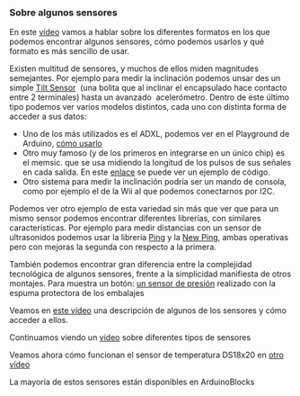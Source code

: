 ### Sobre algunos sensores
En este [vídeo](https://youtu.be/QUG5j96RKMY) vamos a hablar sobre los diferentes formatos en los que podemos encontrar algunos sensores, cómo podemos usarlos y qué formato es más sencillo de usar.

Existen multitud de sensores, y muchos de ellos miden magnitudes semejantes. Por ejemplo para medir la inclinación podemos unsar des un simple [Tilt Sensor](http://arduino.cc/es/Tutorial/TiltSensor)  (una bolita que al inclinar el encapsulado hace contacto entre 2 terminales) hasta un avanzado  acelerómetro. Dentro de este último tipo podemos ver varios modelos distintos, cada uno con distinta forma de acceder a sus datos:

* Uno de los más utilizados es el ADXL, podemos ver en el Playground de Arduino, [cómo  usarlo](http://arduino.cc/en/Tutorial/ADXL3xx)
* Otro muy famoso (y de los primeros en integrarse en un único chip) es el memsic. que se usa midiendo la longitud de los pulsos de sus señales en cada salida. En este [enlace](http://arduino.cc/en/Tutorial/Memsic2125) se puede ver un ejemplo de código.
* Otro sistema para medir la inclinación podría ser un mando de consola, como por ejemplo el de la Wii al que podemos conectarnos por I2C.

Podemos ver otro ejemplo de esta variedad sin más que ver que para un mismo sensor podemos encontrar diferentes librerías, con similares características. Por ejemplo para medir distancias con un sensor de ultrasonidos podemos usar la librería [Ping](http://arduino.cc/en/Tutorial/Ping?from=Tutorial.UltrasoundSensor) y la [New  Ping](http://playground.arduino.cc/Code/NewPing), ambas operativas pero con mejoras la segunda con respecto a la primera.

También podemos encontrar gran diferencia entre la complejidad tecnológica de algunos sensores, frente a la simplicidad manifiesta de otros montajes. Para muestra un botón: [un sensor de presión](http://wiki.lvl1.org/Pressure_sensor_with_antistatic_foam) realizado con la espuma protectora de los embalajes

Veamos en [este vídeo](http://www.youtube.com/embed/2foKpM7foXY) una descripción de algunos de los sensores y cómo acceder a ellos.

Continuamos viendo un [vídeo](http://www.youtube.com/embed/jJxwQ3Zlpyo) sobre diferentes tipos de sensores

Veamos ahora cómo funcionan el sensor de temperatura DS18x20 en [otro vídeo](http://www.youtube.com/embed/8zr2NwaT5AM)

La mayoría de estos sensores están disponibles en ArduinoBlocks